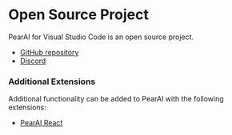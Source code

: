 # Open Source Project

PearAI for Visual Studio Code is an open source project.

- [GitHub repository](https://github.com/pearai-ai/pearai-vscode)
- [Discord](https://discord.gg/8KN2HmyZmn)

### Additional Extensions

Additional functionality can be added to PearAI with the following extensions:

- [PearAI React](https://marketplace.visualstudio.com/items?itemName=PearAI.pearai-react-vscode)
